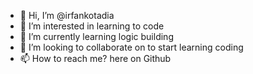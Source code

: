- 👋 Hi, I’m @irfankotadia
- 👀 I’m interested in learning to code
- 🌱 I’m currently learning logic building
- 💞️ I’m looking to collaborate on to start learning coding
- 📫 How to reach me? here on Github

<!---
irfankotadia/irfankotadia is a ✨ special ✨ repository because its `README.md` (this file) appears on your GitHub profile.
You can click the Preview link to take a look at your changes.
--->
